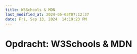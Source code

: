 ```yaml
---
title: W3Schools & MDN
last_modified_at: 2024-05-03T07:12:37
date: Fri, Sep 13, 2024  14:19:23 PM
---
```


# Opdracht: W3Schools & MDN
